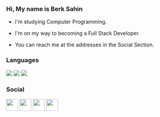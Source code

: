 ### Hi, My name is Berk Sahin 

* I'm studying Computer Programming.

* I'm on my way to becoming a Full Stack Developer.

* You can reach me at the addresses in the Social Section.

### Languages

<p align="left">
<a><img src="https://raw.githubusercontent.com/abrahamcalf/programming-languages-logos/master/src/html/html_32x32.png"></a>
<a><img src="https://raw.githubusercontent.com/abrahamcalf/programming-languages-logos/master/src/css/css_32x32.png"></a>
<a><img src="https://raw.githubusercontent.com/abrahamcalf/programming-languages-logos/master/src/javascript/javascript_32x32.png"></a>


### Social
<p align="left"> <a href="https://discord.com/users/BerkSah#1881" target="_blank" rel="noreferrer"><img src="https://raw.githubusercontent.com/gauravghongde/social-icons/master/PNG/White/Discord_white.png" width="32" height="32" /></a> <a href="https://www.linkedin.com/in/eberksahin/" target="_blank" rel="noreferrer"></a>
    <a><img src="https://raw.githubusercontent.com/gauravghongde/social-icons/master/PNG/White/LinkedIN_white.png" width="32" height="32" /></a><a         href="https://www.linkedin.com/in/eberksahin/" target="_blank" rel="noreferrer"></a>
    <a><img src="https://raw.githubusercontent.com/gauravghongde/social-icons/master/PNG/White/Instagram_white.png" width="32" height="32" /></a><a         href="https://www.instagram.com/eberksahin" target="_blank" rel="noreferrer"></a>
    <a><img src="https://raw.githubusercontent.com/gauravghongde/social-icons/master/PNG/White/Twitter_white.png" width="32" height="32" /></a><a         href="https://www.twitter.com/eberksahin" target="_blank" rel="noreferrer"></a>

